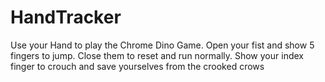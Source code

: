 # HandTracker

Use your Hand to play the Chrome Dino Game. Open your fist and show 5 fingers to jump. Close them to reset and run normally. Show your index finger to crouch and save yourselves from the crooked crows
